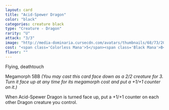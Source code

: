 ```yaml
---
layout: card
title: "Acid-Spewer Dragon"
color: "black"
categories: creature black
type: "Creature - Dragon"
rarity: "U"
attack: "3/3"
image: "http://media-dominaria.cursecdn.com/avatars/thumbnails/68/73/200/283/635612639223039593.png"
cost: "<span class='Colorless Mana'>5</span><span class='Black Mana'>B</span>"
flavor: ""
---
```


Flying, deathtouch

Megamorph <span class="tip mana-icon mana-colorless-05" title="5 Colorless Mana">5</span><span class="tip mana-icon mana-black" title="1 Black Mana">B</span><span class="tip mana-icon mana-black" title="1 Black Mana">B</span> <em>(You may cast this card face down as a 2/2 creature for <span class="tip mana-icon mana-colorless-03" title="3 Colorless Mana">3</span>. Turn it face up at any time for its megamorph cost and put a +1/+1 counter on it.)</em>

When Acid-Spewer Dragon is turned face up, put a +1/+1 counter on each other Dragon creature you control.
